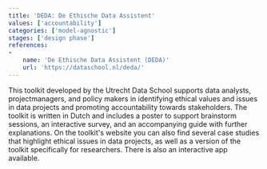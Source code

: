 ```yaml
---
title: 'DEDA: De Ethische Data Assistent'
values: ['accountability']
categories: ['model-agnostic']
stages: ['design phase']
references: 
- 
    name: 'De Ethische Data Assistent (DEDA)'
    url: 'https://dataschool.nl/deda/'
---
```


This toolkit developed by the Utrecht Data School supports data analysts, projectmanagers, and policy makers in identifying ethical values and issues in data projects and promoting accountability towards stakeholders. 
The toolkit is written in Dutch and includes a poster to support brainstorm sessions, an interactive survey, and an accompanying guide with further explanations. 
On the toolkit's website you can also find several case studies that highlight ethical issues in data projects, as well as a version of the toolkit specifically for researchers.
There is also an interactive app available. 
